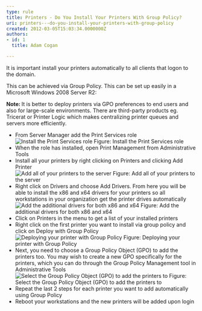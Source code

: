 ```yaml
---
type: rule
title: Printers - Do You Install Your Printers With Group Policy?
uri: printers---do-you-install-your-printers-with-group-policy
created: 2012-03-05T15:03:34.0000000Z
authors:
- id: 1
  title: Adam Cogan

---
```




<span class='intro'> It is important install your printers automatically to all clients that logon to the domain.<br> </span>

<p>This can be achieved via Group Policy. This can be set up easily in​ a Microsoft Windows 2008 Server R2&#58;<br></p><p class="greyBox"><b>Note&#58; </b>It is better to deploy printers via GPO preferences to end users and also for large-scale environments. There are third-party&#160;products eg. Tricerat or Printer Logic which makes centralizing printer queues and servers more efficiently.<br></p>
<ul>
<li>From Server Manager add the Print Services role</li>
<img class="ms-rteCustom-ImageArea" alt="Install the Print Services role" src="install-print-roles.jpg" /> <span class="ms-rteCustom-FigureNormal">Figure&#58; Install the Print Services role</span>
<li>When the role has installed, open Print Management from Administrative Tools</li>
<li>Install all your printers by right clicking on Printers and clicking Add Printer</li>
<img class="ms-rteCustom-ImageArea" alt="Add all of your printers to the server" src="add-printers.jpg" /> <span class="ms-rteCustom-FigureNormal">Figure&#58; Add all of your printers to the server</span>
<li>Right click on Drivers and choose Add Drivers. From here you will be able to install the x86 and x64 drivers for your printers so all workstations in your organization get the printer drives automatically</li>
<img class="ms-rteCustom-ImageArea" alt="Add the additional drivers for both x86 and x64" src="add-drivers.jpg" /> <span class="ms-rteCustom-FigureNormal">Figure&#58; Add the additional drivers for both x86 and x64</span>
<li>Click on Printers in the menu to get a list of your installed printers</li>
<li>Right click on the first printer you want to install via group policy and click on Deploy with Group Policy</li>
<img class="ms-rteCustom-ImageArea" alt="Deploying your printer with Group Policy" src="deploy-printer.jpg" /> <span class="ms-rteCustom-FigureNormal">Figure&#58; Deploying your printer with Group Policy</span>
<li>Next, you need to choose a Group Policy Object (GPO) to add the printers too. You may wish to create a new GPO specifically for the printers, which you can do through the Group Policy Management tool in Administrative Tools</li>
<img class="ms-rteCustom-ImageArea" alt="Select the Group Policy Object (GPO) to add the printers to" src="select-gpo.jpg" /> <span class="ms-rteCustom-FigureNormal">Figure&#58; Select the Group Policy Object (GPO) to add the printers to</span>
<li>Repeat the last 2 steps for each printer you want to add automatically using Group Policy</li>
<li>Reboot your workstations and the new printers will be added upon login</li>
</ul>



